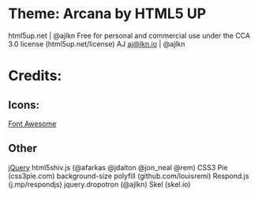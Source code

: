 # Theme: Arcana by HTML5 UP
html5up.net | @ajlkn
Free for personal and commercial use under the CCA 3.0 license (html5up.net/license)
AJ
aj@lkn.io | @ajlkn


# Credits:
## Icons:
[Font Awesome](http://fortawesome.github.com/Font-Awesome)
## Other
[jQuery](http://jquery.com)
html5shiv.js (@afarkas @jdalton @jon_neal @rem)
CSS3 Pie (css3pie.com)
background-size polyfill (github.com/louisremi)
Respond.js (j.mp/respondjs)
jquery.dropotron (@ajlkn)
Skel (skel.io)
